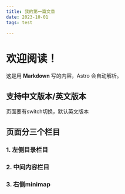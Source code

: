 ```yaml
---
title: 我的第一篇文章
date: 2023-10-01
tags: test

---
```


# 欢迎阅读！

这是用 **Markdown** 写的内容，Astro 会自动解析。

## 支持中文版本/英文版本

页面要有switch切换，默认英文版本

## 页面分三个栏目

### 1. 左侧目录栏目
### 2. 中间内容栏目
### 3. 右侧minimap

